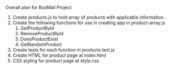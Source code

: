 Overall plan for BusMall Project

1. Create products.js to hold array of products with applicable information.
2. Create the following functions for use in creating app in product-array.js
    1. GetProductById
    2. RemoveProductById
    3. DoesProductExist
    4. GetRandomProduct
3. Create tests for each function in products.test.js
4. Create HTML for product page at index.html
5. CSS styling for product page at style.css
